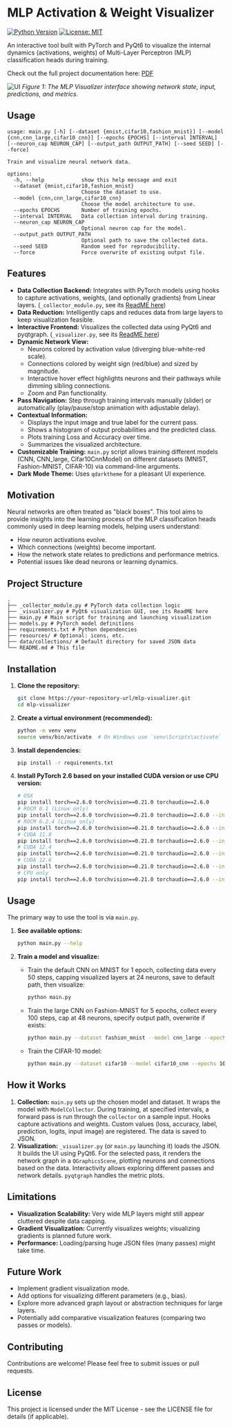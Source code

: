 # MLP Activation & Weight Visualizer

[![Python Version](https://img.shields.io/badge/python-3.10+-blue.svg)](https://www.python.org/)
[![License: MIT](https://img.shields.io/badge/License-MIT-yellow.svg)](https://opensource.org/licenses/MIT)

An interactive tool built with PyTorch and PyQt6 to visualize the internal dynamics (activations, weights) of Multi-Layer Perceptron (MLP) classification heads during training.

Check out the full project documentation here: [PDF](https://github.com/user-attachments/files/20417235/Visualization.of.MLP.-.Kolar.Sukdol.pdf)


![UI](https://github.com/user-attachments/assets/204d5e52-9d18-4953-9274-4c7ccebc72b3)
*Figure 1: The MLP Visualizer interface showing network state, input, predictions, and metrics.*

## Usage
```
usage: main.py [-h] [--dataset {mnist,cifar10,fashion_mnist}] [--model {cnn,cnn_large,cifar10_cnn}] [--epochs EPOCHS] [--interval INTERVAL] [--neuron_cap NEURON_CAP] [--output_path OUTPUT_PATH] [--seed SEED] [--force]

Train and visualize neural network data.

options:
  -h, --help            show this help message and exit
  --dataset {mnist,cifar10,fashion_mnist}
                        Choose the dataset to use.
  --model {cnn,cnn_large,cifar10_cnn}
                        Choose the model architecture to use.
  --epochs EPOCHS       Number of training epochs.
  --interval INTERVAL   Data collection interval during training.
  --neuron_cap NEURON_CAP
                        Optional neuron cap for the model.
  --output_path OUTPUT_PATH
                        Optional path to save the collected data.
  --seed SEED           Random seed for reproducibility.
  --force               Force overwrite of existing output file.

```

## Features

*   **Data Collection Backend:** Integrates with PyTorch models using hooks to capture activations, weights, (and optionally gradients) from Linear layers. (`_collector_module.py`, see its [ReadME here](https://github.com/kubosis/VIZ_project/tree/main/mlp_visualizer/torch_collector))
*   **Data Reduction:** Intelligently caps and reduces data from large layers to keep visualization feasible.
*   **Interactive Frontend:** Visualizes the collected data using PyQt6 and pyqtgraph. (`_visualizer.py`, see its [ReadME here](https://github.com/kubosis/VIZ_project/tree/main/mlp_visualizer/visualization))
*   **Dynamic Network View:**
    *   Neurons colored by activation value (diverging blue-white-red scale).
    *   Connections colored by weight sign (red/blue) and sized by magnitude.
    *   Interactive hover effect highlights neurons and their pathways while dimming sibling connections.
    *   Zoom and Pan functionality.
*   **Pass Navigation:** Step through training intervals manually (slider) or automatically (play/pause/stop animation with adjustable delay).
*   **Contextual Information:**
    *   Displays the input image and true label for the current pass.
    *   Shows a histogram of output probabilities and the predicted class.
    *   Plots training Loss and Accuracy over time.
    *   Summarizes the visualized architecture.
*   **Customizable Training:** `main.py` script allows training different models (CNN, CNN_large, Cifar10CnnModel) on different datasets (MNIST, Fashion-MNIST, CIFAR-10) via command-line arguments.
*   **Dark Mode Theme:** Uses `qdarktheme` for a pleasant UI experience.

## Motivation

Neural networks are often treated as "black boxes". This tool aims to provide insights into the learning process of the MLP classification heads commonly used in deep learning models, helping users understand:
*   How neuron activations evolve.
*   Which connections (weights) become important.
*   How the network state relates to predictions and performance metrics.
*   Potential issues like dead neurons or learning dynamics.

## Project Structure
```
.
├── _collector_module.py # PyTorch data collection logic
├── _visualizer.py # PyQt6 visualization GUI, see its ReadME here
├── main.py # Main script for training and launching visualization
├── models.py # PyTorch model definitions
├── requirements.txt # Python dependencies
├── resources/ # Optional: icons, etc.
├── data/collections/ # Default directory for saved JSON data
└── README.md # This file
```


## Installation

1.  **Clone the repository:**
    ```bash
    git clone https://your-repository-url/mlp-visualizer.git
    cd mlp-visualizer
    ```
2.  **Create a virtual environment (recommended):**
    ```bash
    python -m venv venv
    source venv/bin/activate  # On Windows use `venv\Scripts\activate`
    ```
3.  **Install dependencies:**
    ```bash
    pip install -r requirements.txt
    ```
4. **Install PyTorch 2.6 based on your installed CUDA version or use CPU version:**
   ```bash
   # OSX
   pip install torch==2.6.0 torchvision==0.21.0 torchaudio==2.6.0
   # ROCM 6.1 (Linux only)
   pip install torch==2.6.0 torchvision==0.21.0 torchaudio==2.6.0 --index-url https://download.pytorch.org/whl/rocm6.1
   # ROCM 6.2.4 (Linux only)
   pip install torch==2.6.0 torchvision==0.21.0 torchaudio==2.6.0 --index-url https://download.pytorch.org/whl/rocm6.2.4
   # CUDA 11.8
   pip install torch==2.6.0 torchvision==0.21.0 torchaudio==2.6.0 --index-url https://download.pytorch.org/whl/cu118
   # CUDA 12.4
   pip install torch==2.6.0 torchvision==0.21.0 torchaudio==2.6.0 --index-url https://download.pytorch.org/whl/cu124
   # CUDA 12.6
   pip install torch==2.6.0 torchvision==0.21.0 torchaudio==2.6.0 --index-url https://download.pytorch.org/whl/cu126
   # CPU only
   pip install torch==2.6.0 torchvision==0.21.0 torchaudio==2.6.0 --index-url https://download.pytorch.org/whl/cpu
   ```

## Usage

The primary way to use the tool is via `main.py`.

1.  **See available options:**
    ```bash
    python main.py --help
    ```

2.  **Train a model and visualize:**
    *   Train the default CNN on MNIST for 1 epoch, collecting data every 50 steps, capping visualized layers at 24 neurons, save to default path, then visualize:
        ```bash
        python main.py
        ```
    *   Train the large CNN on Fashion-MNIST for 5 epochs, collect every 100 steps, cap at 48 neurons, specify output path, overwrite if exists:
        ```bash
        python main.py --dataset fashion_mnist --model cnn_large --epochs 5 --interval 50 --neuron_cap 24 --output_path ./data/collections/fmnist_large_run.json --force
        ```
    *   Train the CIFAR-10 model:
        ```bash
        python main.py --dataset cifar10 --model cifar10_cnn --epochs 10 --interval 50 --neuron_cap 32
        ```

## How it Works

1.  **Collection:** `main.py` sets up the chosen model and dataset. It wraps the model with `ModelCollector`. During training, at specified intervals, a forward pass is run through the `collector` on a sample input. Hooks capture activations and weights. Custom values (loss, accuracy, label, prediction, logits, input image) are registered. The data is saved to JSON.
2.  **Visualization:** `_visualizer.py` (or `main.py` launching it) loads the JSON. It builds the UI using PyQt6. For the selected pass, it renders the network graph in a `QGraphicsScene`, plotting neurons and connections based on the data. Interactivity allows exploring different passes and network details. `pyqtgraph` handles the metric plots.

## Limitations

*   **Visualization Scalability:** Very wide MLP layers might still appear cluttered despite data capping.
*   **Gradient Visualization:** Currently visualizes weights; visualizing gradients is planned future work.
*   **Performance:** Loading/parsing huge JSON files (many passes) might take time.

## Future Work

*   Implement gradient visualization mode.
*   Add options for visualizing different parameters (e.g., bias).
*   Explore more advanced graph layout or abstraction techniques for large layers.
*   Potentially add comparative visualization features (comparing two passes or models).

## Contributing

Contributions are welcome! Please feel free to submit issues or pull requests.

## License

This project is licensed under the MIT License - see the LICENSE file for details (if applicable).
